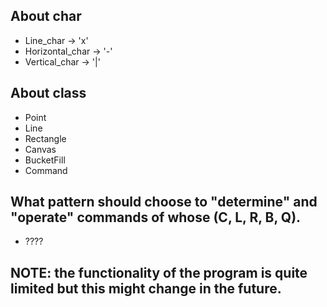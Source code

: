 ## About char
+ Line_char -> 'x'
+ Horizontal_char -> '-'
+ Vertical_char -> '|'

## About class
+ Point
+ Line
+ Rectangle
+ Canvas
+ BucketFill
+ Command

## What pattern should choose to "determine" and "operate" commands of whose (C, L, R, B, Q).
+ ????

## NOTE: the functionality of the program is quite limited but this might change in the future. 
